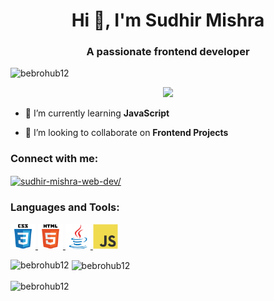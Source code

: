 
<h1 align="center">Hi 👋, I'm Sudhir Mishra</h1>
<h3 align="center">A passionate frontend developer</h3>

<p align="left"> <img src="https://komarev.com/ghpvc/?username=bebrohub12&label=Profile%20views&color=0e75b6&style=flat" alt="bebrohub12" /> </p>
<div align="center">
  <img src="https://camo.githubusercontent.com/cae12fddd9d6982901d82580bdf321d81fb299141098ca1c2d4891870827bf17/68747470733a2f2f6d69726f2e6d656469756d2e636f6d2f6d61782f313336302f302a37513379765349765f7430696f4a2d5a2e676966"/>
</div>


- 🌱 I’m currently learning **JavaScript**

- 👯 I’m looking to collaborate on **Frontend Projects**

<h3 align="left">Connect with me:</h3>
<p align="left">
<a href="https://linkedin.com/in/sudhir-mishra-web-dev/" target="blank"><img align="center" src="https://raw.githubusercontent.com/rahuldkjain/github-profile-readme-generator/master/src/images/icons/Social/linked-in-alt.svg" alt="sudhir-mishra-web-dev/" height="30" width="40" /></a>
</p>

<h3 align="left">Languages and Tools:</h3>
<p align="left"> <a href="https://www.w3schools.com/css/" target="_blank" rel="noreferrer"> <img src="https://raw.githubusercontent.com/devicons/devicon/master/icons/css3/css3-original-wordmark.svg" alt="css3" width="40" height="40"/> </a> <a href="https://www.w3.org/html/" target="_blank" rel="noreferrer"> <img src="https://raw.githubusercontent.com/devicons/devicon/master/icons/html5/html5-original-wordmark.svg" alt="html5" width="40" height="40"/> </a> <a href="https://www.java.com" target="_blank" rel="noreferrer"> <img src="https://raw.githubusercontent.com/devicons/devicon/master/icons/java/java-original.svg" alt="java" width="40" height="40"/> </a> <a href="https://developer.mozilla.org/en-US/docs/Web/JavaScript" target="_blank" rel="noreferrer"> <img src="https://raw.githubusercontent.com/devicons/devicon/master/icons/javascript/javascript-original.svg" alt="javascript" width="40" height="40"/> </a> </p>

<p><img align="left" src="https://github-readme-stats.vercel.app/api/top-langs?username=bebrohub12&show_icons=true&locale=en&layout=compact" alt="bebrohub12" /></p>

<p>&nbsp;<img align="center" src="https://github-readme-stats.vercel.app/api?username=bebrohub12&show_icons=true&locale=en" alt="bebrohub12" /></p>

<p><img align="center" src="https://github-readme-streak-stats.herokuapp.com/?user=bebrohub12&" alt="bebrohub12" /></p>

